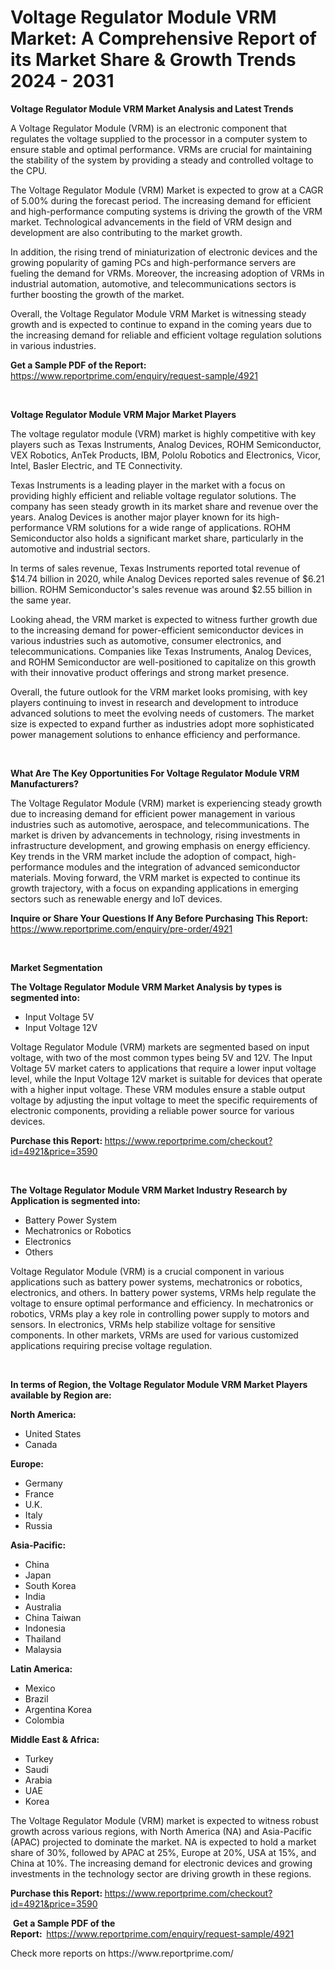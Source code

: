 <p><h1>Voltage Regulator Module VRM Market: A Comprehensive Report of its Market Share & Growth Trends 2024 - 2031</h1></p><p><strong>Voltage Regulator Module VRM Market Analysis and Latest Trends</strong></p>
<p><p>A Voltage Regulator Module (VRM) is an electronic component that regulates the voltage supplied to the processor in a computer system to ensure stable and optimal performance. VRMs are crucial for maintaining the stability of the system by providing a steady and controlled voltage to the CPU.</p><p>The Voltage Regulator Module (VRM) Market is expected to grow at a CAGR of 5.00% during the forecast period. The increasing demand for efficient and high-performance computing systems is driving the growth of the VRM market. Technological advancements in the field of VRM design and development are also contributing to the market growth.</p><p>In addition, the rising trend of miniaturization of electronic devices and the growing popularity of gaming PCs and high-performance servers are fueling the demand for VRMs. Moreover, the increasing adoption of VRMs in industrial automation, automotive, and telecommunications sectors is further boosting the growth of the market.</p><p>Overall, the Voltage Regulator Module VRM Market is witnessing steady growth and is expected to continue to expand in the coming years due to the increasing demand for reliable and efficient voltage regulation solutions in various industries.</p></p>
<p><strong>Get a Sample PDF of the Report:&nbsp;</strong> <a href="https://www.reportprime.com/enquiry/request-sample/4921">https://www.reportprime.com/enquiry/request-sample/4921</a></p>
<p>&nbsp;</p>
<p><strong>Voltage Regulator Module VRM Major Market Players</strong></p>
<p><p>The voltage regulator module (VRM) market is highly competitive with key players such as Texas Instruments, Analog Devices, ROHM Semiconductor, VEX Robotics, AnTek Products, IBM, Pololu Robotics and Electronics, Vicor, Intel, Basler Electric, and TE Connectivity. </p><p>Texas Instruments is a leading player in the market with a focus on providing highly efficient and reliable voltage regulator solutions. The company has seen steady growth in its market share and revenue over the years. Analog Devices is another major player known for its high-performance VRM solutions for a wide range of applications. ROHM Semiconductor also holds a significant market share, particularly in the automotive and industrial sectors.</p><p>In terms of sales revenue, Texas Instruments reported total revenue of $14.74 billion in 2020, while Analog Devices reported sales revenue of $6.21 billion. ROHM Semiconductor's sales revenue was around $2.55 billion in the same year.</p><p>Looking ahead, the VRM market is expected to witness further growth due to the increasing demand for power-efficient semiconductor devices in various industries such as automotive, consumer electronics, and telecommunications. Companies like Texas Instruments, Analog Devices, and ROHM Semiconductor are well-positioned to capitalize on this growth with their innovative product offerings and strong market presence.</p><p>Overall, the future outlook for the VRM market looks promising, with key players continuing to invest in research and development to introduce advanced solutions to meet the evolving needs of customers. The market size is expected to expand further as industries adopt more sophisticated power management solutions to enhance efficiency and performance.</p></p>
<p>&nbsp;</p>
<p><strong>What Are The Key Opportunities For Voltage Regulator Module VRM Manufacturers?</strong></p>
<p><p>The Voltage Regulator Module (VRM) market is experiencing steady growth due to increasing demand for efficient power management in various industries such as automotive, aerospace, and telecommunications. The market is driven by advancements in technology, rising investments in infrastructure development, and growing emphasis on energy efficiency. Key trends in the VRM market include the adoption of compact, high-performance modules and the integration of advanced semiconductor materials. Moving forward, the VRM market is expected to continue its growth trajectory, with a focus on expanding applications in emerging sectors such as renewable energy and IoT devices.</p></p>
<p><strong>Inquire or Share Your Questions If Any Before Purchasing This Report:</strong> <a href="https://www.reportprime.com/enquiry/pre-order/4921">https://www.reportprime.com/enquiry/pre-order/4921</a></p>
<p>&nbsp;</p>
<p><strong>Market Segmentation</strong></p>
<p><strong>The Voltage Regulator Module VRM Market Analysis by types is segmented into:</strong></p>
<p><ul><li>Input Voltage 5V</li><li>Input Voltage 12V</li></ul></p>
<p><p>Voltage Regulator Module (VRM) markets are segmented based on input voltage, with two of the most common types being 5V and 12V. The Input Voltage 5V market caters to applications that require a lower input voltage level, while the Input Voltage 12V market is suitable for devices that operate with a higher input voltage. These VRM modules ensure a stable output voltage by adjusting the input voltage to meet the specific requirements of electronic components, providing a reliable power source for various devices.</p></p>
<p><strong>Purchase this Report:&nbsp;</strong><a href="https://www.reportprime.com/checkout?id=4921&price=3590">https://www.reportprime.com/checkout?id=4921&price=3590</a></p>
<p>&nbsp;</p>
<p><strong>The Voltage Regulator Module VRM Market Industry Research by Application is segmented into:</strong></p>
<p><ul><li>Battery Power System</li><li>Mechatronics or Robotics</li><li>Electronics</li><li>Others</li></ul></p>
<p><p>Voltage Regulator Module (VRM) is a crucial component in various applications such as battery power systems, mechatronics or robotics, electronics, and others. In battery power systems, VRMs help regulate the voltage to ensure optimal performance and efficiency. In mechatronics or robotics, VRMs play a key role in controlling power supply to motors and sensors. In electronics, VRMs help stabilize voltage for sensitive components. In other markets, VRMs are used for various customized applications requiring precise voltage regulation.</p></p>
<p>&nbsp;</p>
<p><strong>In terms of Region, the Voltage Regulator Module VRM Market Players available by Region are:</strong></p>
<p>
    <p> <strong> North America: </strong>
        <ul>
            <li>United States</li>
            <li>Canada</li>
        </ul>
        </p> 
    <p> <strong> Europe: </strong>
        <ul>
            <li>Germany</li>
            <li>France</li>
            <li>U.K.</li>
            <li>Italy</li>
            <li>Russia</li>
        </ul>
        </p> 
    <p> <strong> Asia-Pacific: </strong>
        <ul>
            <li>China</li>
            <li>Japan</li>
            <li>South Korea</li>
            <li>India</li>
            <li>Australia</li>
            <li>China Taiwan</li>
            <li>Indonesia</li>
            <li>Thailand</li>
            <li>Malaysia</li>
        </ul>
        </p> 
    <p> <strong> Latin America: </strong>
        <ul>
            <li>Mexico</li>
            <li>Brazil</li>
            <li>Argentina Korea</li>
            <li>Colombia</li>
        </ul>
        </p> 
    <p> <strong> Middle East & Africa: </strong>
        <ul>
            <li>Turkey</li>
            <li>Saudi</li>
            <li>Arabia</li>
            <li>UAE</li>
            <li>Korea</li>
        </ul>
    </p>
    </p>
<p><p>The Voltage Regulator Module (VRM) market is expected to witness robust growth across various regions, with North America (NA) and Asia-Pacific (APAC) projected to dominate the market. NA is expected to hold a market share of 30%, followed by APAC at 25%, Europe at 20%, USA at 15%, and China at 10%. The increasing demand for electronic devices and growing investments in the technology sector are driving growth in these regions.</p></p>
<p><strong>Purchase this Report: </strong><a href="https://www.reportprime.com/checkout?id=4921&price=3590">https://www.reportprime.com/checkout?id=4921&price=3590</a></p>
<p>&nbsp;<strong>Get a Sample PDF of the Report:&nbsp;&nbsp;</strong><a href="https://www.reportprime.com/enquiry/request-sample/4921">https://www.reportprime.com/enquiry/request-sample/4921</a></p>
<p><strong></strong></p>
<p>Check more reports on https://www.reportprime.com/</p>